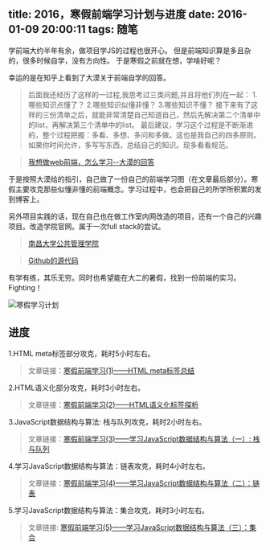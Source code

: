 title: 2016，寒假前端学习计划与进度
date: 2016-01-09 20:00:11
tags: 随笔
---
学前端大约半年有余，做项目学JS的过程也很开心。
但是前端知识算是多且杂的，很多时候自学，没有方向性。
于是寒假之前就在想，学啥好呢？

幸运的是在知乎上看到了大漠关于前端自学的回答。
> 后面我还经历了这样的一过程,我思考过三类问题,并且将他们列在一起：
1.哪些知识点懂了？
2.哪些知识似懂非懂？
3.哪些知识不懂？
接下来有了这样的三份清单之后，就能非常清楚自己知道自己，然后先解决第二个清单中的list，再解决第三个清单中的list。
最后建议，学习这个过程是不断渐进的，整个过程把握：多看、多想、多问和多做。这也是我自己的四多原则。如果你时间允许，多写写东西，总结自己的知识。现多看看规范。

> [我想做web前端，怎么学习--大漠的回答](https://www.zhihu.com/question/29236821/answer/43823443)

于是按照大漠给的指引，自己做了一份自己的前端学习图（在文章最后部分）。寒假主要攻克那些似懂非懂的前端概念。学习过程中，也会把自己的所学所积累的发到博客上。

另外项目实践的话，现在自己也在做工作室内网改造的项目，还有一个自己的兴趣项目。改造学院官网。属于一次full stack的尝试。

> [南昌大学公共管理学院](http://www.ncuhr.win) 

> [Github的源代码](https://github.com/Lxxyx/NcuSpm)

有学有练，其乐无穷。同时也希望能在大二的暑假，找到一份前端的实习。
Fighting！

![寒假学习计划](http://7xoxxe.com1.z0.glb.clouddn.com/%E4%BC%BC%E6%87%82%E9%9D%9E%E6%87%82.png)

## 进度
1.HTML meta标签部分攻克，耗时5小时左右。

> 文章链接：[寒假前端学习(1)——HTML meta标签总结](http://t.cn/R4CLliz)

2.HTML语义化部分攻克，耗时3小时左右。

> 文章链接：[寒假前端学习(2)——HTML语义化标签探析](http://t.cn/R4N6aNO)

3.JavaScript数据结构与算法: 栈与队列攻克，耗时2小时左右。

> 文章链接：[寒假前端学习(3)——学习JavaScript数据结构与算法（一）: 栈与队列](http://t.cn/R4Op9cq)

4.学习JavaScript数据结构与算法：链表攻克，耗时4小时左右。

> 文章链接：[寒假前端学习(4)——学习JavaScript数据结构与算法（二）：链表](http://t.cn/R4W3y3X)

5.学习JavaScript数据结构与算法：集合攻克，耗时3小时左右。

> 文章链接: [寒假前端学习(5)——学习JavaScript数据结构与算法（三）：集合](http://t.cn/R4jLf0o)
